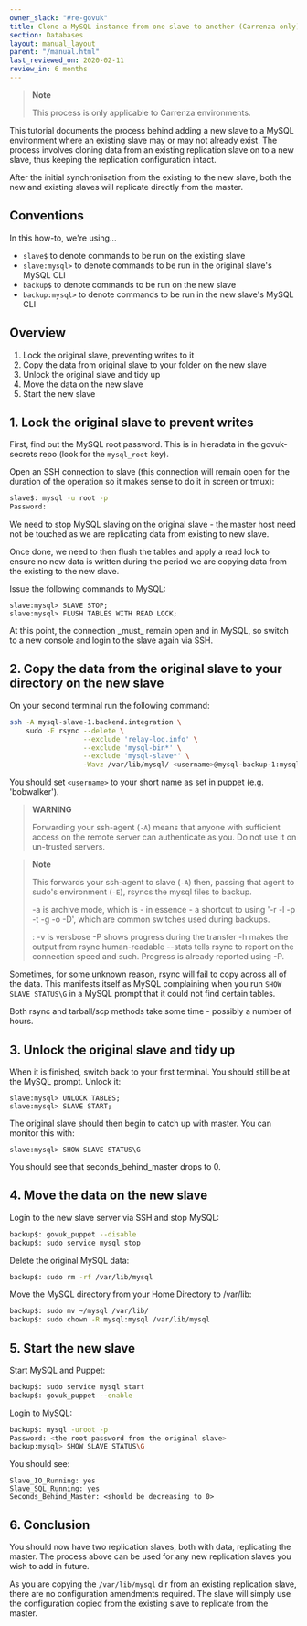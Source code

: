 ```yaml
---
owner_slack: "#re-govuk"
title: Clone a MySQL instance from one slave to another (Carrenza only)
section: Databases
layout: manual_layout
parent: "/manual.html"
last_reviewed_on: 2020-02-11
review_in: 6 months
---
```


> **Note**
>
> This process is only applicable to Carrenza environments.

This tutorial documents the process behind adding a new slave to a MySQL environment where an existing slave may or may not already exist. The process involves cloning data from an existing replication slave on to a new slave, thus keeping the replication configuration intact.

After the initial synchronisation from the existing to the new slave, both the new and existing slaves will replicate directly from the master.

## Conventions

In this how-to, we're using...

- `slave$` to denote commands to be run on the existing slave
- `slave:mysql>` to denote commands to be run in the original slave's MySQL CLI
- `backup$` to denote commands to be run on the new slave
- `backup:mysql>` to denote commands to be run in the new slave's MySQL CLI

## Overview

1.  Lock the original slave, preventing writes to it
2.  Copy the data from original slave to your folder on the new slave
3.  Unlock the original slave and tidy up
4.  Move the data on the new slave
5.  Start the new slave

## 1. Lock the original slave to prevent writes

First, find out the MySQL root password. This is in hieradata in the govuk-secrets repo (look for the `mysql_root` key).

Open an SSH connection to slave (this connection will remain open for the duration of the operation so it makes sense to do it in screen or tmux):

```sh
slave$: mysql -u root -p
Password:
```

We need to stop MySQL slaving on the original slave - the master host need not be touched as we are replicating data from existing to new slave.

Once done, we need to then flush the tables and apply a read lock to ensure no new data is written during the period we are copying data from the existing to the new slave.

Issue the following commands to MySQL:

```mysql
slave:mysql> SLAVE STOP;
slave:mysql> FLUSH TABLES WITH READ LOCK;
```

At this point, the connection \_must\_ remain open and in MySQL, so switch to a new console and login to the slave again via SSH.

## 2. Copy the data from the original slave to your directory on the new slave

On your second terminal run the following command:

```sh
ssh -A mysql-slave-1.backend.integration \
    sudo -E rsync --delete \
                  --exclude 'relay-log.info' \
                  --exclude 'mysql-bin*' \
                  --exclude 'mysql-slave*' \
                  -Wavz /var/lib/mysql/ <username>@mysql-backup-1:mysql
```

You should set `<username>` to your short name as set in puppet (e.g. 'bobwalker').

> **WARNING**
>
> Forwarding your ssh-agent (`-A`) means that anyone with sufficient access on the remote server can authenticate as you. Do not use it on un-trusted servers.

> **Note**
>
> This forwards your ssh-agent to slave (`-A`) then, passing that agent to sudo's environment (`-E`), rsyncs the mysql files to backup.
>
> -a is archive mode, which is - in essence - a shortcut to using '-r -l -p -t -g -o -D', which are common switches used during backups.
>
> :   -v is versbose -P shows progress during the transfer -h makes the output from rsync human-readable --stats tells rsync to report on the connection speed and such. Progress is already reported using -P.

Sometimes, for some unknown reason, rsync will fail to copy across all of the data. This manifests itself as MySQL complaining when you run `SHOW SLAVE STATUS\G` in a MySQL prompt that it could not find certain tables.

Both rsync and tarball/scp methods take some time - possibly a number of hours.

## 3. Unlock the original slave and tidy up

When it is finished, switch back to your first terminal. You should still be at the MySQL prompt. Unlock it:

```mysql
slave:mysql> UNLOCK TABLES;
slave:mysql> SLAVE START;
```

The original slave should then begin to catch up with master. You can monitor this with:
```mysql
slave:mysql> SHOW SLAVE STATUS\G
```

You should see that seconds\_behind\_master drops to 0.

## 4. Move the data on the new slave

Login to the new slave server via SSH and stop MySQL:

```sh
backup$: govuk_puppet --disable
backup$: sudo service mysql stop
```

Delete the original MySQL data:

```sh
backup$: sudo rm -rf /var/lib/mysql
```

Move the MySQL directory from your Home Directory to /var/lib:

```sh
backup$: sudo mv ~/mysql /var/lib/
backup$: sudo chown -R mysql:mysql /var/lib/mysql
```

## 5. Start the new slave

Start MySQL and Puppet:

```sh
backup$: sudo service mysql start
backup$: govuk_puppet --enable
```

Login to MySQL:

```sh
backup$: mysql -uroot -p
Password: <the root password from the original slave>
backup:mysql> SHOW SLAVE STATUS\G
```

You should see:

```
Slave_IO_Running: yes
Slave_SQL_Running: yes
Seconds_Behind_Master: <should be decreasing to 0>
```

## 6. Conclusion

You should now have two replication slaves, both with data, replicating the master. The process above can be used for any new replication slaves you wish to add in future.

As you are copying the `/var/lib/mysql` dir from an existing replication slave, there are no configuration amendments required. The slave will simply use the configuration copied from the existing slave to replicate from the master.
